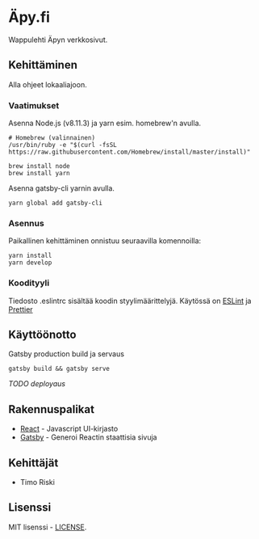 # Äpy.fi

Wappulehti Äpyn verkkosivut.

## Kehittäminen

Alla ohjeet lokaaliajoon.

### Vaatimukset

Asenna Node.js (v8.11.3) ja yarn esim. homebrew'n avulla.

```
# Homebrew (valinnainen)
/usr/bin/ruby -e "$(curl -fsSL https://raw.githubusercontent.com/Homebrew/install/master/install)"

brew install node
brew install yarn
```

Asenna gatsby-cli yarnin avulla.

```
yarn global add gatsby-cli
```

### Asennus

Paikallinen kehittäminen onnistuu seuraavilla komennoilla:

```
yarn install
yarn develop
```

### Koodityyli

Tiedosto .eslintrc sisältää koodin styylimäärittelyjä. Käytössä on [ESLint](https://eslint.org/) ja [Prettier](https://prettier.io/)

## Käyttöönotto

Gatsby production build ja servaus

```
gatsby build && gatsby serve
```

*TODO deployaus*

## Rakennuspalikat

* [React](https://reactjs.org/) - Javascript UI-kirjasto
* [Gatsby](https://www.gatsbyjs.org/) - Generoi Reactin staattisia sivuja

## Kehittäjät

* Timo Riski

## Lisenssi

MIT lisenssi - [LICENSE](LICENSE).
